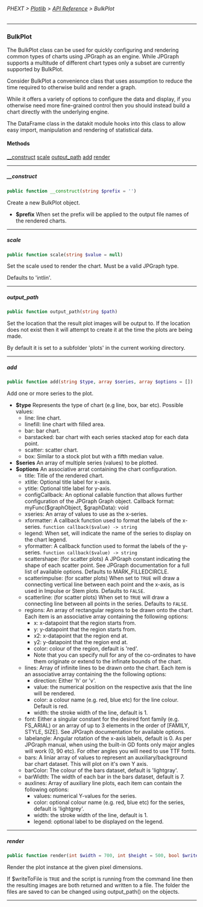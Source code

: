 ###### PHEXT > [Plotlib](../README.md) > [API Reference](index.md) > BulkPlot
------
### BulkPlot
The BulkPlot class can be used for quickly configuring and rendering common types of charts using JPGraph as an engine. While JPGraph supports a multitude of different chart types only a subset are currently supported by BulkPlot.

Consider BulkPlot a convenience class that uses assumption to reduce the time required to otherwise build and render a graph.

While it offers a variety of options to configure the data and display, if you otherwise need more fine-grained control then you should instead build a chart directly with the underlying engine.

The DataFrame class in the datakit module hooks into this class to allow easy import, manipulation and rendering of statistical data.
#### Methods
[__construct](#__construct)
[scale](#scale)
[output_path](#output_path)
[add](#add)
[render](#render)

------
##### __construct
```php
public function __construct(string $prefix = '') 
```
Create a new BulkPlot object.

- **$prefix** When set the prefix will be applied to the output file names of the rendered charts.


------
##### scale
```php
public function scale(string $value = null) 
```
Set the scale used to render the chart. Must be a valid JPGraph type.

Defaults to 'intlin'.


------
##### output_path
```php
public function output_path(string $path) 
```
Set the location that the result plot images will be output to. If the location does not exist then it will attempt to create it at the time the plots are being made.

By default it is set to a subfolder 'plots' in the current working directory.


------
##### add
```php
public function add(string $type, array $series, array $options = []) 
```
Add one or more series to the plot.

- **$type** Represents the type of chart (e.g line, box, bar etc). Possible values:
	- line: line chart.
	- linefill: line chart with filled area.
	- bar: bar chart.
	- barstacked: bar chart with each series stacked atop for each data point.
	- scatter: scatter chart.
	- box: Similar to a stock plot but with a fifth median value.
- **$series** An array of multiple series (values) to be plotted.
- **$options**  An associative arrat containing the chart configuration.
	- title: Title of the rendered chart.
	- xtitle: Optional title label for x-axis.
	- ytitle: Optional title label for y-axis.
	- configCallback: An optional callable function that allows further configuration of the JPGraph Graph object. Callback format: myFunc($graphObject, $graphData): void
	- xseries: An array of values to use as the x-series.
	- xformatter: A callback function used to format the labels of the x-series. `function callback($value) -> string`
	- legend: When set, will indicate the name of the series to display on the chart legend.
	- yformatter: A callback function used to format the labels of the y-series. `function callback($value) -> string`
	- scattershape: (for scatter plots) A JPGraph constant indicating the shape of each scatter point. See JPGraph documentation for a full list of available options. Defaults to MARK_FILLEDCIRCLE.
	- scatterimpulse: (for scatter plots) When set to `TRUE` will draw a connecting vertical line between each point and the x-axis, as is used in Impulse or Stem plots. Defaults to `FALSE`.
	- scatterline: (for scatter plots) When set to `TRUE` will draw a connecting line between all points in the series. Defaults to `FALSE`.
	- regions: An array of rectangular regions to be drawn onto the chart. Each item is an associative array containing the following options:
		- x: x-datapoint that the region starts from.
		- y: y-datapoint that the region starts from.
		- x2: x-datapoint that the region end at.
		- y2: y-datapoint that the region end at.
		- color: colour of the region, default is 'red'.
		- Note that you can specify null for any of the co-ordinates to have them originate or extend to the infinate bounds of the chart.
	- lines: Array of infinite lines to be drawn onto the chart. Each item is an associative array containing the the following options:
		- direction: Either 'h' or 'v'.
		- value: the numerical position on the respective axis that the line will be rendered.
		- color: a colour name (e.g. red, blue etc) for the line colour. Default is red.
		- width: the stroke width of the line, default is 1.
	- font: Either a singular constant for the desired font family (e.g. FS_ARIAL) or an array of up to 3 elements in the order of [FAMILY, STYLE, SIZE]. See JPGraph documentation for available options.
	- labelangle: Angular rotation of the x-axis labels, default is 0. As per JPGraph manual, when using the built-in GD fonts only major angles will work (0, 90 etc). For other angles you will need to use TTF fonts.
	- bars: A liniar array of values to represent an auxiliary/background bar chart dataset. This will plot on it's own Y axis.
	- barColor: The colour of the bars dataset, default is 'lightgray'.
	- barWidth: The width of each bar in the bars dataset, default is 7.
	- auxlines: Array of auxiliary line plots, each item can contain the following options:
		- values: numerical Y-values for the series.
		- color: optional colour name (e.g. red, blue etc) for the series, default is 'lightgrey'.
		- width: the stroke width of the line, default is 1.
		- legend: optional label to be displayed on the legend.


------
##### render
```php
public function render(int $width = 700, int $height = 500, bool $writeToFile = true) 
```
Render the plot instance at the given pixel dimensions.

If $writeToFile is `TRUE` and the script is running from the command line then the resulting images are both returned and written to a file. The folder the files are saved to can be changed using output_path() on the objects.


------
